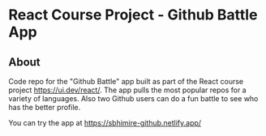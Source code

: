 # React Course Project - Github Battle App

## About

Code repo for the "Github Battle" app built as part of the React course project https://ui.dev/react/. The app pulls the most popular repos for a variety of languages. Also two Github users can do a fun battle to see who has the better profile.

You can try the app at https://sbhimire-github.netlify.app/

